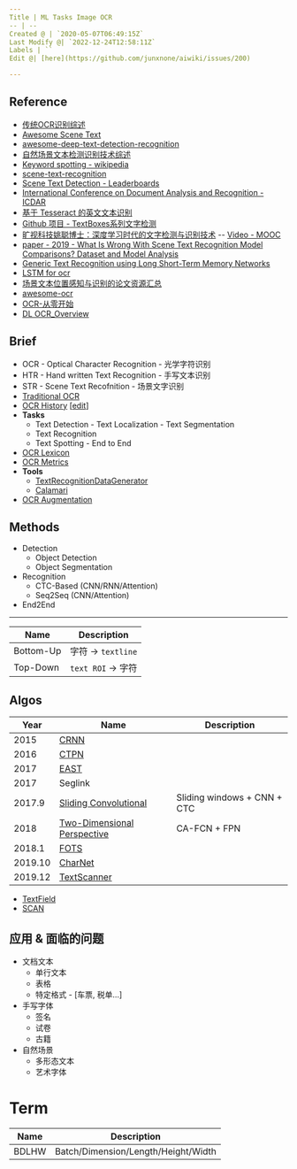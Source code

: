 ```yaml
---
Title | ML Tasks Image OCR
-- | --
Created @ | `2020-05-07T06:49:15Z`
Last Modify @| `2022-12-24T12:58:11Z`
Labels | ``
Edit @| [here](https://github.com/junxnone/aiwiki/issues/200)

---
```

## Reference

- [传统OCR识别综述](https://blog.csdn.net/devcloud/article/details/103678688)
- [Awesome Scene Text](https://github.com/kurapan/awesome-scene-text)
- [awesome-deep-text-detection-recognition](https://github.com/hwalsuklee/awesome-deep-text-detection-recognition/blob/master/README.md)
- [自然场景文本检测识别技术综述](https://zhuanlan.zhihu.com/p/38655369)
- [Keyword spotting - wikipedia](https://en.wikipedia.org/wiki/Keyword_spotting)
- [scene-text-recognition](https://paperswithcode.com/task/scene-text-recognition/)
- [Scene Text Detection - Leaderboards](https://paperswithcode.com/task/scene-text-detection)
- [International Conference on Document Analysis and Recognition - ICDAR](http://icdar2019.org/)
- [基于 Tesseract 的英文文本识别](https://www.aiuai.cn/aifarm935.html)
- [Github 项目 - TextBoxes系列文字检测](https://www.aiuai.cn/aifarm961.html)
- [旷视科技姚聪博士：深度学习时代的文字检测与识别技术](https://www.sohu.com/a/279901705_418390) -- [Video - MOOC](https://mooc.yanxishe.com/course/605/learn?lessonid=2937#lesson/2937)
- [paper - 2019 - What Is Wrong With Scene Text Recognition Model Comparisons? Dataset and Model Analysis](https://arxiv.org/pdf/1904.01906v4.pdf)
- [Generic Text Recognition using Long Short-Term Memory Networks](https://blog.csdn.net/qq_27211267/article/details/85206463)
- [LSTM for ocr](https://blog.csdn.net/qq_27211267/article/details/85219396)
- [场景文本位置感知与识别的论文资源汇总](https://github.com/whitelok/image-text-localization-recognition/blob/master/README.zh-cn.md)
- [awesome-ocr](https://github.com/wanghaisheng/awesome-ocr)
- [OCR-从零开始](http://xiaofengshi.com/2019/03/13/OCR-%E4%BB%8E%E9%9B%B6%E5%BC%80%E5%A7%8B/)
- [DL OCR_Overview](http://xiaofengshi.com/2019/01/05/%E6%B7%B1%E5%BA%A6%E5%AD%A6%E4%B9%A0-OCR_Overview/)

## Brief
- OCR - Optical Character Recognition - 光学字符识别 
- HTR - Hand written Text Recognition - 手写文本识别
- STR - Scene Text Recofnition - 场景文字识别
- [Traditional OCR](/Traditional_OCR)
- [OCR History](https://junxnone.github.io/wht/tech/ocr/)  [[edit](https://github.com/junxnone/wht/issues/8)]
- **Tasks**
  - Text Detection - Text Localization - Text Segmentation
  - Text Recognition
  - Text Spotting - End to End
- [OCR Lexicon](/OCR_Lexicon)
- [OCR Metrics](/OCR_Metrics)
- **Tools**
  - [TextRecognitionDataGenerator](/TextRecognitionDataGenerator)
  - [Calamari](/Calamari)
- [OCR Augmentation](/OCR_Augmentation)


## Methods
- Detection
  - Object Detection
  - Object Segmentation
- Recognition
  - CTC-Based (CNN/RNN/Attention)
  - Seq2Seq (CNN/Attention)
- End2End
---
Name | Description
-- | --
Bottom-Up | 字符 -> `textline`
Top-Down | `text ROI`  -> 字符



## Algos

Year | Name | Description
-- | -- | --
2015 | [CRNN](/CRNN)
2016 | [CTPN](/CTPN) |
2017 | [EAST](/EAST) |
2017 | Seglink |
2017.9 |  [Sliding Convolutional](/Sliding_Convolutional) | Sliding windows + CNN + CTC
2018 | [Two-Dimensional Perspective](/CA_FCN) | CA-FCN + FPN
2018.1 | [FOTS](FOTS)
2019.10 | [CharNet](https://arxiv.org/pdf/1910.07954.pdf) |
2019.12 | [TextScanner](/TextScanner) | 

- [TextField](/TextField)
- [SCAN](/SCAN)


## 应用 & 面临的问题
- 文档文本
  - 单行文本
  - 表格
  - 特定格式 - [车票, 税单...]
- 手写字体
  - 签名
  - 试卷
  - 古籍
- 自然场景
  - 多形态文本
  - 艺术字体

# Term

Name | Description
-- | --
BDLHW | Batch/Dimension/Length/Height/Width

